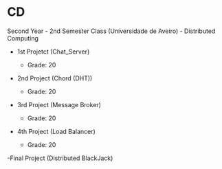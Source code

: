 # CD
Second Year - 2nd Semester Class (Universidade de Aveiro) - Distributed Computing

- 1st Projetct (Chat_Server)
   - Grade: 20

- 2nd Project (Chord (DHT))
  - Grade: 20

- 3rd Project (Message Broker)
  - Grade: 20

- 4th Project (Load Balancer)
   - Grade: 20

-Final Project (Distributed BlackJack)
